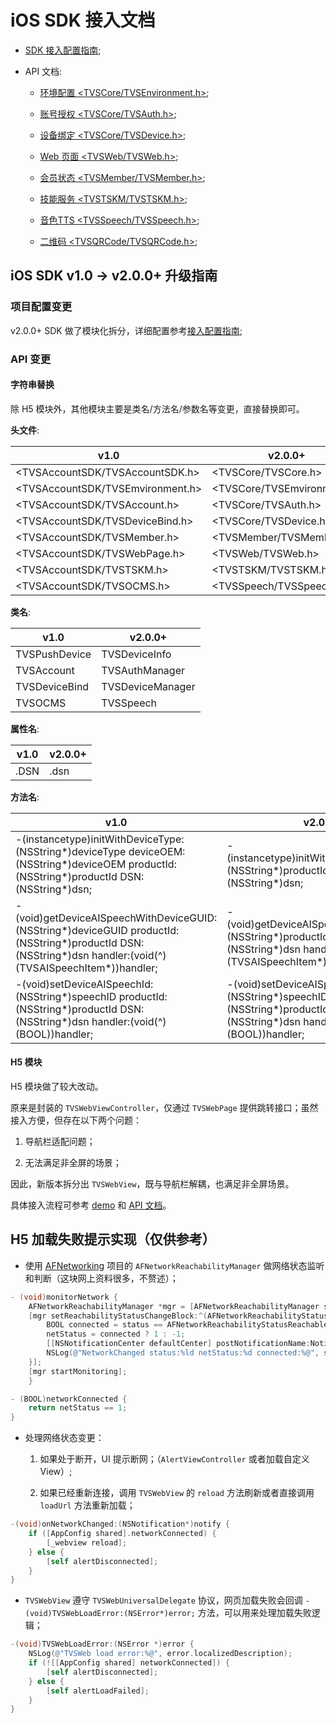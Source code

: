 # iOS SDK 接入文档

* [SDK 接入配置指南][1];

* API 文档:

  * [环境配置 <TVSCore/TVSEnvironment.h>][2];

  * [账号授权 <TVSCore/TVSAuth.h>][3];

  * [设备绑定 <TVSCore/TVSDevice.h>][4];

  * [Web 页面 <TVSWeb/TVSWeb.h>][5];

  * [会员状态 <TVSMember/TVSMember.h>][6];

  * [技能服务 <TVSTSKM/TVSTSKM.h>][7];

  * [音色TTS <TVSSpeech/TVSSpeech.h>][8];

  * [二维码 <TVSQRCode/TVSQRCode.h>][9];
  
## iOS SDK v1.0 -> v2.0.0+ 升级指南

### 项目配置变更

v2.0.0+ SDK 做了模块化拆分，详细配置参考[接入配置指南][10];

### API 变更

#### 字符串替换

除 H5 模块外，其他模块主要是类名/方法名/参数名等变更，直接替换即可。

**头文件**:

| v1.0 | v2.0.0+ |
| ------ | ------ |
| <TVSAccountSDK/TVSAccountSDK.h> | <TVSCore/TVSCore.h> |
| <TVSAccountSDK/TVSEmvironment.h> | <TVSCore/TVSEmvironment.h> |
| <TVSAccountSDK/TVSAccount.h> | <TVSCore/TVSAuth.h> |
| <TVSAccountSDK/TVSDeviceBind.h> | <TVSCore/TVSDevice.h> |
| <TVSAccountSDK/TVSMember.h> | <TVSMember/TVSMember.h> |
| <TVSAccountSDK/TVSWebPage.h> | <TVSWeb/TVSWeb.h> |
| <TVSAccountSDK/TVSTSKM.h> | <TVSTSKM/TVSTSKM.h> |
| <TVSAccountSDK/TVSOCMS.h> | <TVSSpeech/TVSSpeech.h> |

**类名**:

| v1.0 | v2.0.0+ |
| ------ | ------ |
| TVSPushDevice | TVSDeviceInfo |
| TVSAccount | TVSAuthManager |
| TVSDeviceBind | TVSDeviceManager |
| TVSOCMS | TVSSpeech |

**属性名**:

| v1.0 | v2.0.0+ |
| ------ | ------ |
| .DSN | .dsn |

**方法名**:

| v1.0 | v2.0.0+ |
| ------ | ------ |
| -(instancetype)initWithDeviceType:(NSString*)deviceType deviceOEM:(NSString*)deviceOEM productId:(NSString*)productId DSN:(NSString*)dsn; | -(instancetype)initWithDeviceProductId:(NSString*)productId dsn:(NSString*)dsn; |
| -(void)getDeviceAISpeechWithDeviceGUID:(NSString*)deviceGUID productId:(NSString*)productId DSN:(NSString*)dsn handler:(void(^)(TVSAISpeechItem*))handler; | -(void)getDeviceAISpeechWithProductId:(NSString*)productId dsn:(NSString*)dsn handler:(void(^)(TVSAISpeechItem*))handler; |
| -(void)setDeviceAISpeechId:(NSString*)speechID productId:(NSString*)productId DSN:(NSString*)dsn handler:(void(^)(BOOL))handler; | -(void)setDeviceAISpeechId:(NSString*)speechID productId:(NSString*)productId dsn:(NSString*)dsn handler:(void(^)(BOOL))handler; |

#### H5 模块

H5 模块做了较大改动。

原来是封装的 `TVSWebViewController`，仅通过 `TVSWebPage` 提供跳转接口；虽然接入方便，但存在以下两个问题：

1. 导航栏适配问题；

2. 无法满足非全屏的场景；

因此，新版本拆分出 `TVSWebView`，既与导航栏解耦，也满足非全屏场景。

具体接入流程可参考 [demo][11] 和 [API 文档][12]。

## H5 加载失败提示实现（仅供参考）

* 使用 [AFNetworking][1] 项目的 `AFNetworkReachabilityManager` 做网络状态监听和判断（这块网上资料很多，不赘述）；

```objective-c
- (void)monitorNetwork {
    AFNetworkReachabilityManager *mgr = [AFNetworkReachabilityManager sharedManager];
    [mgr setReachabilityStatusChangeBlock:^(AFNetworkReachabilityStatus status) {
        BOOL connected = status == AFNetworkReachabilityStatusReachableViaWiFi || status == AFNetworkReachabilityStatusReachableViaWWAN;
        netStatus = connected ? 1 : -1;
        [[NSNotificationCenter defaultCenter] postNotificationName:NotifyNetworkChanged object:self userInfo:@{@"netStatus":[NSNumber numberWithInteger:netStatus]}];
        NSLog(@"NetworkChanged status:%ld netStatus:%d connected:%@", status, netStatus, connected?@"YES":@"NO");
    }];
    [mgr startMonitoring];
    }

- (BOOL)networkConnected {
    return netStatus == 1;
}
```

* 处理网络状态变更：

  1. 如果处于断开，UI 提示断网；（`AlertViewController` 或者加载自定义 View）;

  2. 如果已经重新连接，调用 `TVSWebView` 的 `reload` 方法刷新或者直接调用 `loadUrl` 方法重新加载；
  
```objective-c
-(void)onNetworkChanged:(NSNotification*)notify {
    if ([AppConfig shared].networkConnected) {
        [_webview reload];
    } else {
        [self alertDisconnected];
    }
}
```

* `TVSWebView` 遵守 `TVSWebUniversalDelegate` 协议，网页加载失败会回调 `-(void)TVSWebLoadError:(NSError*)error;` 方法，可以用来处理加载失败逻辑；

```objective-c
-(void)TVSWebLoadError:(NSError *)error {
    NSLog(@"TVSWeb load error:%@", error.localizedDescription);
    if (![[AppConfig shared] networkConnected]) {
        [self alertDisconnected];
    } else {
        [self alertLoadFailed];
    }
}
```

 
[1]: https://github.com/AFNetworking/AFNetworking



  [1]: https://github.com/TencentDingdang/dmsdk/blob/master/doc/iOS/%E5%8E%82%E5%95%86APP(iOS)%E6%8E%A5%E5%85%A5%E9%85%8D%E7%BD%AE%E6%8C%87%E5%8D%97.md

  [2]: https://github.com/TencentDingdang/dmsdk/blob/master/doc/iOS/api-doc/TVSEnvironment.md

  [3]: https://github.com/TencentDingdang/dmsdk/blob/master/doc/iOS/api-doc/TVSAuth.md

  [4]: https://github.com/TencentDingdang/dmsdk/blob/master/doc/iOS/api-doc/TVSDevice.md

  [5]: https://github.com/TencentDingdang/dmsdk/blob/master/doc/iOS/api-doc/TVSWeb.md

  [6]: https://github.com/TencentDingdang/dmsdk/blob/master/doc/iOS/api-doc/TVSMember.md

  [7]: https://github.com/TencentDingdang/dmsdk/blob/master/doc/iOS/api-doc/TVSTSKM.md

  [8]: https://github.com/TencentDingdang/dmsdk/blob/master/doc/iOS/api-doc/TVSSpeech.md

  [9]: https://github.com/TencentDingdang/dmsdk/blob/master/doc/iOS/api-doc/TVSQRCode.md
  
  [10]: https://github.com/TencentDingdang/dmsdk/blob/master/doc/iOS/厂商APP(iOS)接入配置指南.md
  
  [11]: https://github.com/TencentDingdang/dmsdk/blob/master/demo/iOS/TVSAccountDemo/TVSAccountDemo/BrowserVC.m
  
  [12]: https://github.com/TencentDingdang/dmsdk/blob/master/doc/iOS/api-doc/TVSWeb.md
